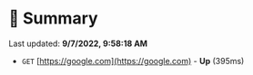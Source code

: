 # 📖 Summary
Last updated: **9/7/2022, 9:58:18 AM**

- `GET` [https://google.com](https://google.com) - **Up** (395ms)
